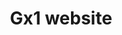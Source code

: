 ---
title: Gx1 website
description: Hi folks, here you find my thoughts about development, security, and research.
---